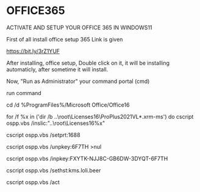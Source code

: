# OFFICE365
ACTIVATE AND SETUP YOUR OFFICE 365 IN WINDOWS11

First of all install office setup 365 Link is given  

https://bit.ly/3rZ1YUF

After installing, office setup, Double click on it, it will be installing automaticly, after sometime it will install.

Now, "Run as Administrator" your command portal (cmd)

run command

   cd /d %ProgramFiles%/Microsoft Office/Office16

for /f %x in ('dir /b ..\root\Licenses16\ProPlus2021VL*.xrm-ms') do cscript ospp.vbs /inslic:"..\root\Licenses16\%x"

cscript ospp.vbs /setprt:1688

cscript ospp.vbs /unpkey:6F7TH >nul

cscript ospp.vbs /inpkey:FXYTK-NJJ8C-GB6DW-3DYQT-6F7TH

cscript ospp.vbs /sethst:kms.loli.beer

cscript ospp.vbs /act
